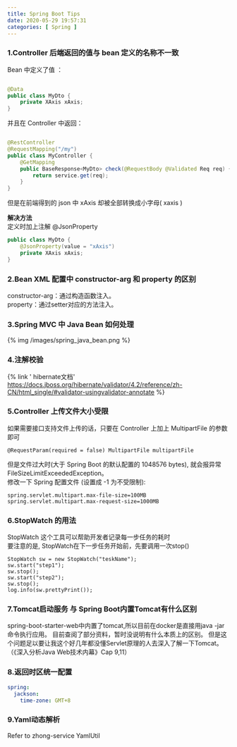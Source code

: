 ```yaml
---
title: Spring Boot Tips
date: 2020-05-29 19:57:31
categories: [ Spring ]
---
```


### 1.Controller 后端返回的值与 bean 定义的名称不一致

Bean 中定义了值 ：

```java

@Data
public class MyDto {
    private XAxis xAxis;
}
```

并且在 Controller 中返回：

```java

@RestController
@RequestMapping("/my")
public class MyController {
    @GetMapping
    public BaseResponse<MyDto> check(@RequestBody @Validated Req req) {
        return service.get(req);
    }
}
```

但是在前端得到的 json 中 xAxis 却被全部转换成小字母( xaxis )

**解决方法**  
定义时加上注解 @JsonProperty

````java
public class MyDto {
    @JsonProperty(value = "xAxis")
    private XAxis xAxis;
}
````

### 2.Bean XML 配置中 constructor-arg 和 property 的区别

constructor-arg：通过构造函数注入。   
property：通过setter对应的方法注入。

### 3.Spring MVC 中 Java Bean 如何处理

{% img /images/spring_java_bean.png %}

### 4.注解校验

{% link '
hibernate文档' https://docs.jboss.org/hibernate/validator/4.2/reference/zh-CN/html_single/#validator-usingvalidator-annotate %}

### 5.Controller 上传文件大小受限

如果需要接口支持文件上传的话，只要在 Controller 上加上 MultipartFile 的参数即可

```
@RequestParam(required = false) MultipartFile multipartFile
```

但是文件过大时(大于 Spring Boot 的默认配置的 1048576 bytes), 就会报异常 FileSizeLimitExceededException。  
修改一下 Spring 配置文件 (设置成 -1 为不受限制):

```properties
spring.servlet.multipart.max-file-size=100MB
spring.servlet.multipart.max-request-size=1000MB
```

### 6.StopWatch 的用法

StopWatch 这个工具可以帮助开发者记录每一步任务的耗时  
要注意的是, StopWatch在下一步任务开始前，先要调用一次stop()

```
StopWatch sw = new StopWatch("teskName");
sw.start("step1");
sw.stop();
sw.start("step2");
sw.stop();
log.info(sw.prettyPrint());
```

### 7.Tomcat启动服务 与 Spring Boot内置Tomcat有什么区别

spring-boot-starter-web中内置了tomcat,所以目前在docker是直接用java -jar命令执行应用。
目前查阅了部分资料，暂时没说明有什么本质上的区别。
但是这个问题足以要让我这个好几年都没懂Servlet原理的人去深入了解一下Tomcat。（《深入分析Java Web技术内幕》Cap 9,11）

### 8.返回时区统一配置

```yaml
spring:
  jackson:
    time-zone: GMT+8
```

### 9.Yaml动态解析

Refer to zhong-service YamlUtil 
